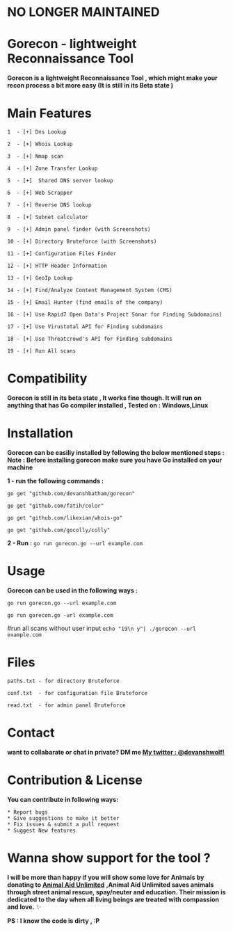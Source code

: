 # NO LONGER MAINTAINED

# Gorecon - lightweight Reconnaissance Tool

**Gorecon is a lightweight Reconnaissance Tool , which might make your recon process a bit more easy 
(It is still in its Beta state )**


# Main Features
`1  - [+] Dns Lookup `

`2  - [+] Whois Lookup`

`3  - [+] Nmap scan` 

`4  - [+] Zone Transfer Lookup `

`5  - [+]  Shared DNS server lookup`

`6  - [+] Web Scrapper `

`7  - [+] Reverse DNS lookup`

`8  - [+] Subnet calculator`

`9  - [+] Admin panel finder (with Screenshots)`

`10 - [+] Directory Bruteforce (with Screenshots)`

`11 - [+] Configuration Files Finder`

`12 - [+] HTTP Header Information`

`13 - [+] GeoIp Lookup`

`14 - [+] Find/Analyze Content Management System (CMS)`

`15 - [+] Email Hunter (find emails of the company)`

`16 - [+] Use Rapid7 Open Data's Project Sonar for Finding Subdomains)`

`17 - [+] Use Virustotal API for Finding subdomains`

`18 - [+] Use Threatcrowd's API for Finding subdomains`

`19 - [+] Run All scans`

# Compatibility
**Gorecon is still in its beta state , It works fine though. 
It will run on anything that has Go compiler installed ,
Tested on  : Windows,Linux**

# Installation 
**Gorecon can be easiliy installed by following the below mentioned steps : 
Note : Before installing gorecon make sure you have Go installed on your machine**

**1 - run the following commands :**

`go get "github.com/devanshbatham/gorecon"`

`go get "github.com/fatih/color"`

`go get "github.com/likexian/whois-go"`

`go get "github.com/gocolly/colly"`

**2 - Run  :**
`go run gorecon.go --url example.com`

# Usage 
**Gorecon can be used in the following ways :**

`go run gorecon.go --url example.com`

`go run gorecon.go -url example.com`

#run all scans without user input 
`echo "19\n y"| ./gorecon --url example.com` 

# Files 
`paths.txt - for directory Bruteforce`

`conf.txt  - for configuration file Bruteforce`

`read.txt  - for admin panel Bruteforce`

# Contact 
**want to collabarate or chat in private? DM me [My twitter : @devanshwolf!](http://twitter.com/devanshwolf)**

# Contribution & License

**You can contribute in following ways:**

    * Report bugs
    * Give suggestions to make it better
    * Fix issues & submit a pull request
    * Suggest New features 
    
# Wanna show support for the tool ? 
**I will be more than happy if you will show some love for Animals by donating to [Animal Aid Unlimited](https://animalaidunlimited.org/)**
**,Animal Aid Unlimited saves animals through street animal rescue, spay/neuter and education.
Their mission is dedicated to the day when all living beings are treated with compassion and love.** :sparkles:

**PS : I know the code is dirty , :P**
